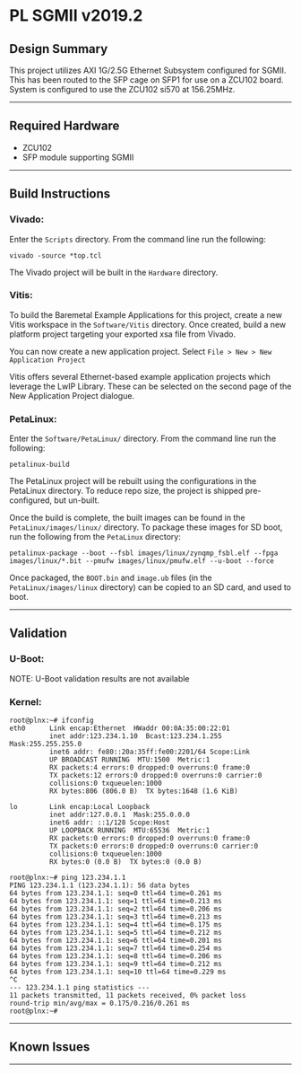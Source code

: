 # PL SGMII v2019.2

## **Design Summary**

This project utilizes AXI 1G/2.5G Ethernet Subsystem configured for SGMII. This has been routed to the SFP cage on SFP1 for use on a ZCU102 board. System is configured to use the ZCU102 si570 at 156.25MHz.

---

## **Required Hardware**

- ZCU102
- SFP module supporting SGMII

---

## **Build Instructions**

### **Vivado:**

Enter the `Scripts` directory. From the command line run the following:

`vivado -source *top.tcl`

The Vivado project will be built in the `Hardware` directory.

### **Vitis**:

To build the Baremetal Example Applications for this project, create a new Vitis workspace in the `Software/Vitis` directory. Once created, build a new platform project targeting your exported xsa file from Vivado.

You can now create a new application project. Select `File > New > New Application Project`

Vitis offers several Ethernet-based example application projects which leverage the LwIP Library. These can be selected on the second page of the New Application Project dialogue.

### **PetaLinux**:

Enter the `Software/PetaLinux/` directory. From the command line run the following:

`petalinux-build`

The PetaLinux project will be rebuilt using the configurations in the PetaLinux directory. To reduce repo size, the project is shipped pre-configured, but un-built.

Once the build is complete, the built images can be found in the `PetaLinux/images/linux/`
directory. To package these images for SD boot, run the following from the `PetaLinux` directory:

`petalinux-package --boot --fsbl images/linux/zynqmp_fsbl.elf --fpga images/linux/*.bit --pmufw images/linux/pmufw.elf --u-boot --force`

Once packaged, the `BOOT.bin` and `image.ub` files (in the `PetaLinux/images/linux` directory) can be copied to an SD card, and used to boot.

---

## **Validation**
### **U-Boot:**
NOTE: U-Boot validation results are not available

### **Kernel:**
```
root@plnx:~# ifconfig
eth0      Link encap:Ethernet  HWaddr 00:0A:35:00:22:01
          inet addr:123.234.1.10  Bcast:123.234.1.255  Mask:255.255.255.0
          inet6 addr: fe80::20a:35ff:fe00:2201/64 Scope:Link
          UP BROADCAST RUNNING  MTU:1500  Metric:1
          RX packets:4 errors:0 dropped:0 overruns:0 frame:0
          TX packets:12 errors:0 dropped:0 overruns:0 carrier:0
          collisions:0 txqueuelen:1000
          RX bytes:806 (806.0 B)  TX bytes:1648 (1.6 KiB)

lo        Link encap:Local Loopback
          inet addr:127.0.0.1  Mask:255.0.0.0
          inet6 addr: ::1/128 Scope:Host
          UP LOOPBACK RUNNING  MTU:65536  Metric:1
          RX packets:0 errors:0 dropped:0 overruns:0 frame:0
          TX packets:0 errors:0 dropped:0 overruns:0 carrier:0
          collisions:0 txqueuelen:1000
          RX bytes:0 (0.0 B)  TX bytes:0 (0.0 B)

root@plnx:~# ping 123.234.1.1
PING 123.234.1.1 (123.234.1.1): 56 data bytes
64 bytes from 123.234.1.1: seq=0 ttl=64 time=0.261 ms
64 bytes from 123.234.1.1: seq=1 ttl=64 time=0.213 ms
64 bytes from 123.234.1.1: seq=2 ttl=64 time=0.206 ms
64 bytes from 123.234.1.1: seq=3 ttl=64 time=0.213 ms
64 bytes from 123.234.1.1: seq=4 ttl=64 time=0.175 ms
64 bytes from 123.234.1.1: seq=5 ttl=64 time=0.212 ms
64 bytes from 123.234.1.1: seq=6 ttl=64 time=0.201 ms
64 bytes from 123.234.1.1: seq=7 ttl=64 time=0.254 ms
64 bytes from 123.234.1.1: seq=8 ttl=64 time=0.206 ms
64 bytes from 123.234.1.1: seq=9 ttl=64 time=0.212 ms
64 bytes from 123.234.1.1: seq=10 ttl=64 time=0.229 ms
^C
--- 123.234.1.1 ping statistics ---
11 packets transmitted, 11 packets received, 0% packet loss
round-trip min/avg/max = 0.175/0.216/0.261 ms
root@plnx:~#

```
---

## **Known Issues**

---
